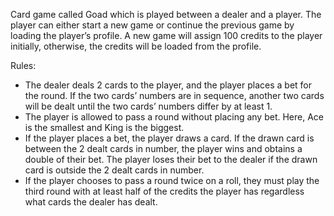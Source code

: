 Card game called Goad which is played between a dealer and a player. The player can either start a new game or continue the previous game by loading the player’s profile. A new game will assign 100 credits to the player initially, otherwise, the credits will be loaded from the profile. 


Rules:

- The dealer deals 2 cards to the player, and the player places a bet for the round. If the two cards’ numbers are in sequence, another two cards will be dealt until the two cards’ numbers differ by at least 1.
- The player is allowed to pass a round without placing any bet. Here, Ace is the smallest and King is the biggest.
- If the player places a bet, the player draws a card. If the drawn card is between the 2 dealt cards in number, the player wins and obtains a double of their bet. The player loses their bet to the dealer if the drawn card is outside the 2 dealt cards in number.
- If the player chooses to pass a round twice on a roll, they must play the third round with at least half of the credits the player has regardless what cards the dealer has dealt.
